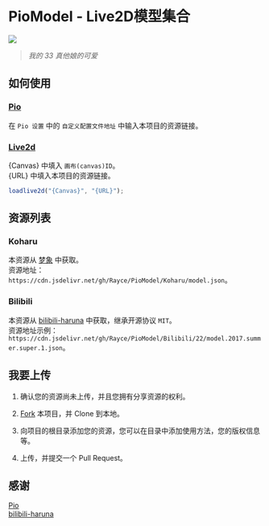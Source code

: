 # PioModel - Live2D模型集合

![](https://i.loli.net/2019/01/06/5c30f2870b36b.png)

> *我的 33 真他娘的可爱*

## 如何使用
### [Pio](https://github.com/Dreamer-Paul/Pio)
在 `Pio 设置` 中的 `自定义配置文件地址` 中输入本项目的资源链接。

### [Live2d](https://github.com/journey-ad/live2d_src)
{Canvas} 中填入 `画布(canvas)ID`。  
{URL} 中填入本项目的资源链接。  
```javascript
loadlive2d("{Canvas}", "{URL}");
```

## 资源列表
### Koharu
本资源从 [梦象](https://mx-model.ga/model/koharu.html) 中获取。  
资源地址： `https://cdn.jsdelivr.net/gh/Rayce/PioModel/Koharu/model.json`。

### Bilibili
本资源从 [bilibili-haruna](https://github.com/52cik/bilibili-haruna) 中获取，继承开源协议 `MIT`。  
资源地址示例： `https://cdn.jsdelivr.net/gh/Rayce/PioModel/Bilibili/22/model.2017.summer.super.1.json`。

## 我要上传
1. 确认您的资源尚未上传，并且您拥有分享资源的权利。

1. [Fork](https://github.com/Rayce/PioModel/fork) 本项目，并 Clone 到本地。

1. 向项目的根目录添加您的资源，您可以在目录中添加使用方法，您的版权信息等。

1. 上传，并提交一个 Pull Request。

## 感谢
[Pio](https://github.com/Dreamer-Paul/Pio)  
[bilibili-haruna](https://github.com/52cik/bilibili-haruna)  
